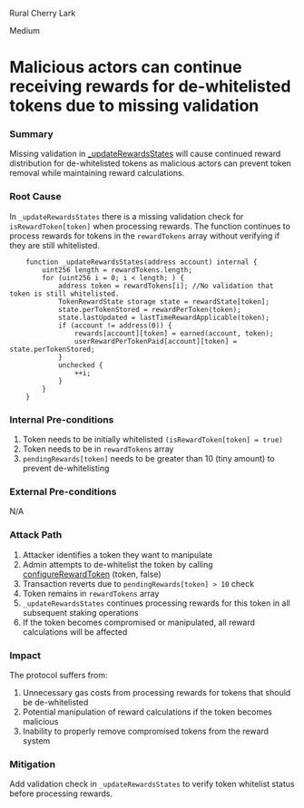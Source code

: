 Rural Cherry Lark

Medium

# Malicious actors can continue receiving rewards for de-whitelisted tokens due to missing validation

### Summary

Missing validation in [_updateRewardsStates](https://github.com/sherlock-audit/2025-03-symm-io-stacking/blob/main/token/contracts/staking/SymmStaking.sol#L406) will cause continued reward distribution for de-whitelisted tokens as malicious actors can prevent token removal while maintaining reward calculations.

### Root Cause

In `_updateRewardsStates` there is a missing validation check for `isRewardToken[token]` when processing rewards. The function continues to process rewards for tokens in the `rewardTokens` array without verifying if they are still whitelisted.

```solidity
	function _updateRewardsStates(address account) internal {
		uint256 length = rewardTokens.length;
		for (uint256 i = 0; i < length; ) {
			address token = rewardTokens[i]; //No validation that token is still whitelisted.
			TokenRewardState storage state = rewardState[token];
			state.perTokenStored = rewardPerToken(token);
			state.lastUpdated = lastTimeRewardApplicable(token);
			if (account != address(0)) {
				rewards[account][token] = earned(account, token);
				userRewardPerTokenPaid[account][token] = state.perTokenStored;
			}
			unchecked {
				++i;
			}
		}
	}
```

### Internal Pre-conditions

1. Token needs to be initially whitelisted `(isRewardToken[token] = true)`
2. Token needs to be in `rewardTokens` array
3. `pendingRewards[token]` needs to be greater than 10 (tiny amount) to prevent de-whitelisting

### External Pre-conditions

N/A

### Attack Path

1. Attacker identifies a token they want to manipulate
2. Admin attempts to de-whitelist the token by calling [configureRewardToken](https://github.com/sherlock-audit/2025-03-symm-io-stacking/blob/main/token/contracts/staking/SymmStaking.sol#L312) (token, false)
3. Transaction reverts due to `pendingRewards[token] > 10` check
4. Token remains in `rewardTokens` array
5. `_updateRewardsStates` continues processing rewards for this token in all subsequent staking operations
6. If the token becomes compromised or manipulated, all reward calculations will be affected

### Impact

The protocol suffers from:
1. Unnecessary gas costs from processing rewards for tokens that should be de-whitelisted
2. Potential manipulation of reward calculations if the token becomes malicious
3. Inability to properly remove compromised tokens from the reward system

### Mitigation

Add validation check in `_updateRewardsStates` to verify token whitelist status before processing rewards.